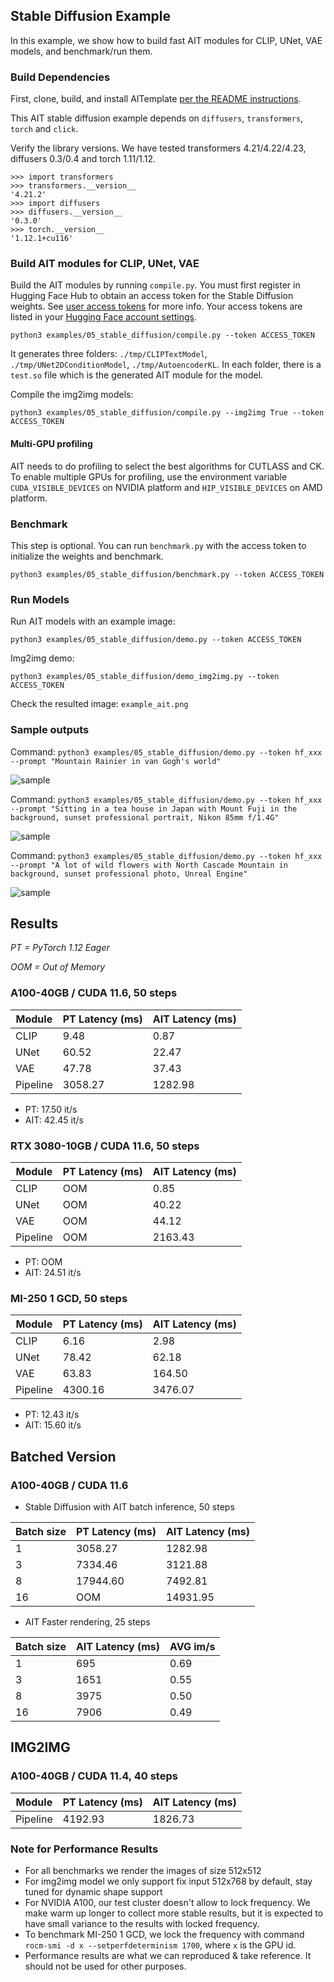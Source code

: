 ## Stable Diffusion Example

In this example, we show how to build fast AIT modules for CLIP, UNet, VAE models, and benchmark/run them.

### Build Dependencies

First, clone, build, and install AITemplate [per the README instructions](https://github.com/facebookincubator/AITemplate#clone-the-code).

This AIT stable diffusion example depends on `diffusers`, `transformers`, `torch` and `click`.

Verify the library versions. We have tested transformers 4.21/4.22/4.23, diffusers 0.3/0.4 and torch 1.11/1.12.

```
>>> import transformers
>>> transformers.__version__
'4.21.2'
>>> import diffusers
>>> diffusers.__version__
'0.3.0'
>>> torch.__version__
'1.12.1+cu116'
```

### Build AIT modules for CLIP, UNet, VAE

Build the AIT modules by running `compile.py`. You must first register in Hugging Face Hub to obtain an access token for the Stable Diffusion weights. See [user access tokens](https://huggingface.co/docs/hub/security-tokens) for more info. Your access tokens are listed in your [Hugging Face account settings](https://huggingface.co/settings/tokens).

```
python3 examples/05_stable_diffusion/compile.py --token ACCESS_TOKEN
```
It generates three folders: `./tmp/CLIPTextModel`, `./tmp/UNet2DConditionModel`, `./tmp/AutoencoderKL`. In each folder, there is a `test.so` file which is the generated AIT module for the model.

Compile the img2img models:
```
python3 examples/05_stable_diffusion/compile.py --img2img True --token ACCESS_TOKEN
```

#### Multi-GPU profiling
AIT needs to do profiling to select the best algorithms for CUTLASS and CK.
To enable multiple GPUs for profiling, use the environment variable `CUDA_VISIBLE_DEVICES` on NVIDIA platform and `HIP_VISIBLE_DEVICES` on AMD platform.

### Benchmark

This step is optional. You can run `benchmark.py` with the access token to initialize the weights and benchmark.

```
python3 examples/05_stable_diffusion/benchmark.py --token ACCESS_TOKEN
```

### Run Models

Run AIT models with an example image:

```
python3 examples/05_stable_diffusion/demo.py --token ACCESS_TOKEN
```

Img2img demo:

```
python3 examples/05_stable_diffusion/demo_img2img.py --token ACCESS_TOKEN
```

Check the resulted image: `example_ait.png`


### Sample outputs

Command: `python3 examples/05_stable_diffusion/demo.py --token hf_xxx --prompt "Mountain Rainier in van Gogh's world"`

![sample](https://raw.githubusercontent.com/AITemplate/webdata/main/imgs/example_ait_rainier.png)

Command: `python3 examples/05_stable_diffusion/demo.py --token hf_xxx --prompt "Sitting in a tea house in Japan with Mount Fuji in the background, sunset professional portrait, Nikon 85mm f/1.4G"`

![sample](https://raw.githubusercontent.com/AITemplate/webdata/main/imgs/example_ait_fuji.png)

Command: `python3 examples/05_stable_diffusion/demo.py --token hf_xxx --prompt "A lot of wild flowers with North Cascade Mountain in background, sunset professional photo, Unreal Engine"`

![sample](https://raw.githubusercontent.com/AITemplate/webdata/main/imgs/example_ait_cascade2.png)

## Results

_PT = PyTorch 1.12 Eager_

_OOM = Out of Memory_
### A100-40GB / CUDA 11.6, 50 steps

| Module   | PT Latency (ms) | AIT Latency (ms) |
|----------|-----------------|------------------|
| CLIP     | 9.48            | 0.87             |
| UNet     | 60.52           | 22.47            |
| VAE      | 47.78           | 37.43            |
| Pipeline | 3058.27         | 1282.98          |

- PT: 17.50 it/s
- AIT: 42.45 it/s

### RTX 3080-10GB / CUDA 11.6, 50 steps

| Module   | PT Latency (ms) | AIT Latency (ms) |
|----------|-----------------|------------------|
| CLIP     | OOM             | 0.85             |
| UNet     | OOM             | 40.22            |
| VAE      | OOM             | 44.12            |
| Pipeline | OOM             | 2163.43          |

- PT: OOM
- AIT: 24.51 it/s

### MI-250 1 GCD, 50 steps

| Module   | PT Latency (ms) | AIT Latency (ms) |
|----------|-----------------|------------------|
| CLIP     | 6.16            | 2.98             |
| UNet     | 78.42           | 62.18            |
| VAE      | 63.83           | 164.50           |
| Pipeline | 4300.16         | 3476.07          |

- PT: 12.43 it/s
- AIT: 15.60 it/s

## Batched Version

### A100-40GB / CUDA 11.6

- Stable Diffusion with AIT batch inference, 50 steps

| Batch size   | PT Latency (ms)  | AIT Latency (ms) |
|--------------|------------------|------------------|
|  1           |   3058.27        |      1282.98     |
|  3           |   7334.46        |      3121.88     |
|  8           |   17944.60       |      7492.81     |
|  16          |      OOM         |      14931.95    |

- AIT Faster rendering, 25 steps

| Batch size | AIT Latency (ms) | AVG im/s |
|------------|------------------|----------|
| 1          | 695              | 0.69     |
| 3          | 1651             | 0.55     |
| 8          | 3975             | 0.50     |
| 16         | 7906             | 0.49     |


## IMG2IMG

### A100-40GB / CUDA 11.4, 40 steps

| Module   | PT Latency (ms) | AIT Latency (ms) |
|----------|-----------------|------------------|
| Pipeline | 4192.93         | 1826.73          |



### Note for Performance Results

- For all benchmarks we render the images of size 512x512
- For img2img model we only support fix input 512x768 by default, stay tuned for dynamic shape support
- For NVIDIA A100, our test cluster doesn't allow to lock frequency. We make warm up longer to collect more stable results, but it is expected to have small variance to the results with locked frequency.
- To benchmark MI-250 1 GCD, we lock the frequency with command `rocm-smi -d x --setperfdeterminism 1700`, where `x` is the GPU id.
- Performance results are what we can reproduced & take reference. It should not be used for other purposes.
